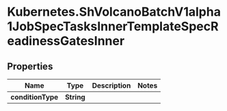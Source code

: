 # Kubernetes.ShVolcanoBatchV1alpha1JobSpecTasksInnerTemplateSpecReadinessGatesInner

## Properties

Name | Type | Description | Notes
------------ | ------------- | ------------- | -------------
**conditionType** | **String** |  | 


